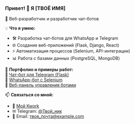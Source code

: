 ### Привет! 👋 Я [ТВОЁ ИМЯ]  
🚀 Веб-разработчик и разработчик чат-ботов  

💡 **Что я умею:**  
- 🛠 Разработка чат-ботов для WhatsApp и Telegram  
- 🌐 Создание веб-приложений (Flask, Django, React)  
- ⚡ Автоматизация процессов (Selenium, API-интеграции)  
- 📊 Работа с базами данных (PostgreSQL, MongoDB)  

📂 **Портфолио и примеры работ:**  
🔹 [Чат-бот для Telegram (Flask)](ссылка_на_репозиторий)  
🔹 [WhatsApp-бот с Selenium](ссылка_на_репозиторий)  
🔹 [Веб-панель управления ботами](ссылка_на_репозиторий)  

📫 **Связаться со мной:**  
- 💼 [Мой Kwork](ссылка_на_kwork)  
- ✉ Telegram: [@Твой_ник](ссылка)  
- 📧 Email: твоя_почта@example.com  
